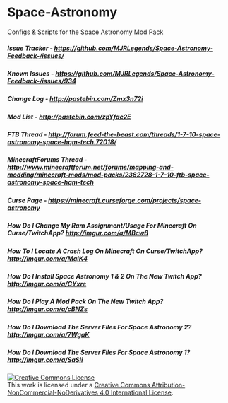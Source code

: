 # Space-Astronomy
Configs & Scripts for the Space Astronomy Mod Pack

##### Issue Tracker - https://github.com/MJRLegends/Space-Astronomy-Feedback-/issues/
##### Known Issues - https://github.com/MJRLegends/Space-Astronomy-Feedback-/issues/934
##### Change Log - http://pastebin.com/Zmx3n72i
##### Mod List - http://pastebin.com/zpYfac2E
##### FTB Thread - http://forum.feed-the-beast.com/threads/1-7-10-space-astronomy-space-hqm-tech.72018/
##### MinecraftForums Thread - http://www.minecraftforum.net/forums/mapping-and-modding/minecraft-mods/mod-packs/2382728-1-7-10-ftb-space-astronomy-space-hqm-tech
##### Curse Page - https://minecraft.curseforge.com/projects/space-astronomy

##### How Do I Change My Ram Assignment/Usage For Minecraft On Curse/TwitchApp? http://imgur.com/a/MBcw8
##### How To I Locate A Crash Log On Minecraft On Curse/TwitchApp? http://imgur.com/a/MgIK4
##### How Do I Install Space Astronomy 1 & 2 On The New Twitch App? http://imgur.com/a/CYxre
##### How Do I Play A Mod Pack On The New Twitch App? http://imgur.com/a/cBNZs
##### How Do I Download The Server Files For Space Astronomy 2? http://imgur.com/a/7WgaK
##### How Do I Download The Server Files For Space Astronomy 1? http://imgur.com/a/SaSIi

<a rel="license" href="http://creativecommons.org/licenses/by-nc-nd/4.0/"><img alt="Creative Commons License" style="border-width:0" src="https://i.creativecommons.org/l/by-nc-nd/4.0/88x31.png" /></a><br />This work is licensed under a <a rel="license" href="http://creativecommons.org/licenses/by-nc-nd/4.0/">Creative Commons Attribution-NonCommercial-NoDerivatives 4.0 International License</a>.
